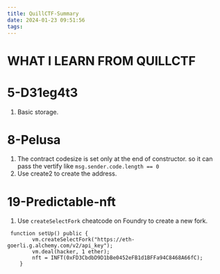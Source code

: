 ```yaml
---
title: QuillCTF-Summary
date: 2024-01-23 09:51:56
tags:
---
```

# WHAT I LEARN FROM QUILLCTF

# 5-D31eg4t3

1. Basic storage.

# 8-Pelusa

1. The contract codesize is set only at the end of constructor. so it can pass the vertify like `msg.sender.code.length == 0`
2. Use create2 to create the address.

# 19-Predictable-nft

1. Use `createSelectFork` cheatcode on Foundry to create a new fork.

```solidity
 function setUp() public {
        vm.createSelectFork("https://eth-goerli.g.alchemy.com/v2/api_key");
        vm.deal(hacker, 1 ether);
        nft = INFT(0xFD3CbdbD9D1bBe0452eFB1d1BFFa94C8468A66fC);
    }
```
